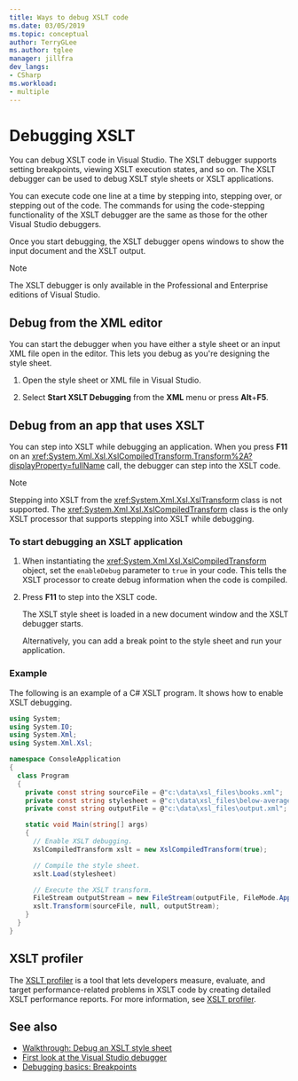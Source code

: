 ```yaml
---
title: Ways to debug XSLT code
ms.date: 03/05/2019
ms.topic: conceptual
author: TerryGLee
ms.author: tglee
manager: jillfra
dev_langs:
- CSharp
ms.workload:
- multiple
---
```

# Debugging XSLT

You can debug XSLT code in Visual Studio. The XSLT debugger supports setting breakpoints, viewing XSLT execution states, and so on. The XSLT debugger can be used to debug XSLT style sheets or XSLT applications.

You can execute code one line at a time by stepping into, stepping over, or stepping out of the code. The commands for using the code-stepping functionality of the XSLT debugger are the same as those for the other Visual Studio debuggers.

Once you start debugging, the XSLT debugger opens windows to show the input document and the XSLT output.

> [!NOTE]
> The XSLT debugger is only available in the Professional and Enterprise editions of Visual Studio.

## Debug from the XML editor

You can start the debugger when you have either a style sheet or an input XML file open in the editor. This lets you debug as you're designing the style sheet.

1. Open the style sheet or XML file in Visual Studio.

1. Select **Start XSLT Debugging** from the **XML** menu or press **Alt**+**F5**.

## Debug from an app that uses XSLT

You can step into XSLT while debugging an application. When you press **F11** on an <xref:System.Xml.Xsl.XslCompiledTransform.Transform%2A?displayProperty=fullName> call, the debugger can step into the XSLT code.

> [!NOTE]
> Stepping into XSLT from the <xref:System.Xml.Xsl.XslTransform> class is not supported. The <xref:System.Xml.Xsl.XslCompiledTransform> class is the only XSLT processor that supports stepping into XSLT while debugging.

### To start debugging an XSLT application

1. When instantiating the <xref:System.Xml.Xsl.XslCompiledTransform> object, set the `enableDebug` parameter to `true` in your code. This tells the XSLT processor to create debug information when the code is compiled.

1. Press **F11** to step into the XSLT code.

   The XSLT style sheet is loaded in a new document window and the XSLT debugger starts.

   Alternatively, you can add a break point to the style sheet and run your application.

### Example

The following is an example of a C# XSLT program. It shows how to enable XSLT debugging.

```csharp
using System;
using System.IO;
using System.Xml;
using System.Xml.Xsl;

namespace ConsoleApplication
{
  class Program
  {
    private const string sourceFile = @"c:\data\xsl_files\books.xml";
    private const string stylesheet = @"c:\data\xsl_files\below-average.xsl";
    private const string outputFile = @"c:\data\xsl_files\output.xml";

    static void Main(string[] args)
    {
      // Enable XSLT debugging.
      XslCompiledTransform xslt = new XslCompiledTransform(true);

      // Compile the style sheet.
      xslt.Load(stylesheet)

      // Execute the XSLT transform.
      FileStream outputStream = new FileStream(outputFile, FileMode.Append);
      xslt.Transform(sourceFile, null, outputStream);
    }
  }
}
```

## XSLT profiler

The [XSLT profiler](../xml-tools/xslt-profiler.md) is a tool that lets developers measure, evaluate, and target performance-related problems in XSLT code by creating detailed XSLT performance reports. For more information, see [XSLT profiler](../xml-tools/xslt-profiler.md).

## See also

- [Walkthrough: Debug an XSLT style sheet](../xml-tools/walkthrough-debug-an-xslt-style-sheet.md)
- [First look at the Visual Studio debugger](../debugger/debugger-feature-tour.md)
- [Debugging basics: Breakpoints](../debugger/using-breakpoints.md)
